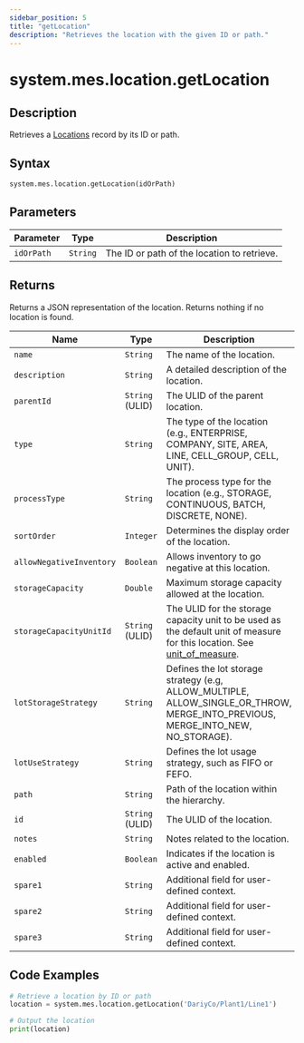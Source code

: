 ```yaml
---
sidebar_position: 5
title: "getLocation"
description: "Retrieves the location with the given ID or path."
---
```


# system.mes.location.getLocation

## Description

Retrieves a [Locations](../../data-model/location-model/location) record by its ID or path.

## Syntax
```python
system.mes.location.getLocation(idOrPath)
```

## Parameters

| Parameter  | Type     | Description                                 |
|------------|----------|---------------------------------------------|
| `idOrPath` | `String` | The ID or path of the location to retrieve. |

## Returns

Returns a JSON representation of the location. Returns nothing if no location is found.

| Name                       | Type            | Description                                                                                                                                                                                       |
|----------------------------|-----------------|---------------------------------------------------------------------------------------------------------------------------------------------------------------------------------------------------|
| `name`                     | `String`        | The name of the location.                                                                                                                                                                         |
| `description`              | `String`        | A detailed description of the location.                                                                                                                                                           |
| `parentId`                 | `String` (ULID) | The ULID of the parent location.                                                                                                                                                                  |
| `type`                     | `String`        | The type of the location (e.g., ENTERPRISE, COMPANY, SITE, AREA, LINE, CELL_GROUP, CELL, UNIT).                                                                                                   |
| `processType`              | `String`        | The process type for the location (e.g., STORAGE, CONTINUOUS, BATCH, DISCRETE, NONE).                                                                                                             |
| `sortOrder`                | `Integer`       | Determines the display order of the location.                                                                                                                                                     |
| `allowNegativeInventory`   | `Boolean`       | Allows inventory to go negative at this location.                                                                                                                                                 |
| `storageCapacity`          | `Double`        | Maximum storage capacity allowed at the location.                                                                                                                                                 |
| `storageCapacityUnitId`    | `String` (ULID) | The ULID for the storage capacity unit to be used as the default unit of measure for this location. See [unit_of_measure](../../data-model/utility-models/unit-of-measure-model/unit-of-measure). |
| `lotStorageStrategy`       | `String`        | Defines the lot storage strategy (e.g, ALLOW_MULTIPLE, ALLOW_SINGLE_OR_THROW, MERGE_INTO_PREVIOUS, MERGE_INTO_NEW, NO_STORAGE).                                                                   |
| `lotUseStrategy`           | `String`        | Defines the lot usage strategy, such as FIFO or FEFO.                                                                                                                                             |
| `path`                     | `String`        | Path of the location within the hierarchy.                                                                                                                                                        |
| `id`                       | `String` (ULID) | The ULID of the location.                                                                                                                                                                         |
| `notes`                    | `String`        | Notes related to the location.                                                                                                                                                                    |
| `enabled`                  | `Boolean`       | Indicates if the location is active and enabled.                                                                                                                                                  |
| `spare1`                   | `String`        | Additional field for user-defined context.                                                                                                                                                        |
| `spare2`                   | `String`        | Additional field for user-defined context.                                                                                                                                                        |
| `spare3`                   | `String`        | Additional field for user-defined context.                                                                                                                                                        |

## Code Examples

```python
# Retrieve a location by ID or path
location = system.mes.location.getLocation('DariyCo/Plant1/Line1')

# Output the location
print(location)
```